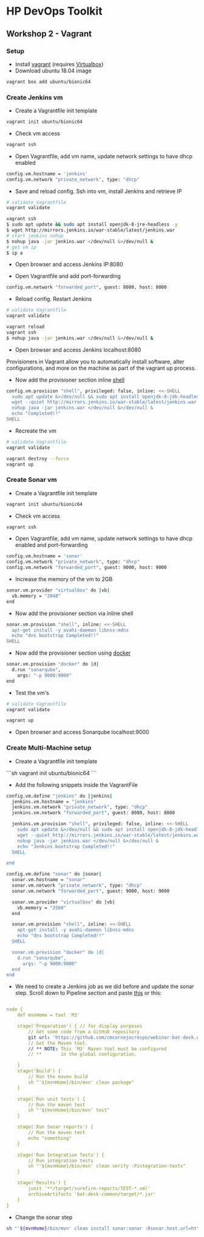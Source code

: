 # HP DevOps Toolkit

## Workshop 2 - Vagrant

### Setup

- Install [vagrant](https://www.vagrantup.com/downloads.html) (requires [Virtualbox](https://www.virtualbox.org/wiki/Downloads))
- Download ubuntu 18.04 image

```sh
vagrant box add ubuntu/bionic64
```

### Create Jenkins vm

- Create a Vagrantfile init template

```sh
vagrant init ubuntu/bionic64
```

- Check vm access

```sh
vagrant ssh
```

- Open Vagrantfile, add vm name, update network settings to have dhcp enabled

```sh
config.vm.hostname = 'jenkins'
config.vm.network "private_network", type: "dhcp"
```

- Save and reload config. Ssh into vm, install Jenkins and retrieve IP

```sh
# validate Vagrantfile
vagrant validate

vagrant ssh
$ sudo apt update && sudo apt install openjdk-8-jre-headless -y
$ wget http://mirrors.jenkins.io/war-stable/latest/jenkins.war
# start jenkins nohup
$ nohup java -jar jenkins.war </dev/null &>/dev/null &
# get vm ip
$ ip a
```

- Open browser and access Jenkins IP:8080

- Open Vagrantfile and add port-forwarding

```sh
config.vm.network "forwarded_port", guest: 8080, host: 8080
```

- Reload config. Restart Jenkins

```sh
# validate Vagrantfile
vagrant validate

vagrant reload
vagrant ssh
$ nohup java -jar jenkins.war </dev/null &>/dev/null &
```

- Open browser and access Jenkins localhost:8080

Provisioners in Vagrant allow you to automatically install software, alter configurations, and more on the machine as part of the vagrant up process.

- Now add the provisioner section inline [shell](https://www.vagrantup.com/docs/provisioning/shell.html#inline-scripts)

```sh
config.vm.provision "shell", privileged: false, inline: <<-SHELL
  sudo apt update &>/dev/null && sudo apt install openjdk-8-jdk-headless -y &>/dev/null
  wget --quiet http://mirrors.jenkins.io/war-stable/latest/jenkins.war
  nohup java -jar jenkins.war </dev/null &>/dev/null &
  echo "Completed!!"
SHELL
```

- Recreate the vm

```sh
# validate Vagrantfile
vagrant validate

vagrant destroy --force
vagrant up
```

### Create Sonar vm

- Create a Vagrantfile init template

```sh
vagrant init ubuntu/bionic64
```

- Check vm access

```sh
vagrant ssh
```

- Open Vagrantfile, add vm name, update network settings to have dhcp enabled and port-forwarding

```sh
config.vm.hostname = 'sonar'
config.vm.network "private_network", type: "dhcp"
config.vm.network "forwarded_port", guest: 9000, host: 9000
```

- Increase the memory of the vm to 2GB

```sh
sonar.vm.provider "virtualbox" do |vb|
  vb.memory = "2048"
end
```

- Now add the provisioner section via inline shell

```sh
sonar.vm.provision "shell", inline: <<-SHELL
  apt-get install -y avahi-daemon libnss-mdns
  echo "dns bootstrap Completed!!"
SHELL
```

- Now add the provisioner section using [docker](https://www.vagrantup.com/docs/provisioning/docker.html)

```sh
sonar.vm.provision "docker" do |d|
  d.run "sonarqube",
    args: "-p 9000:9000"
end
```

- Test the vm's

```sh
# validate Vagrantfile
vagrant validate

vagrant up
```

- Open browser and access Sonarqube localhost:9000

### Create Multi-Machine setup

- Create a Vagrantfile init template

´´´sh
vagrant init ubuntu/bionic64
´´´

- Add the following snippets inside the VagrantFile

```sh
config.vm.define "jenkins" do |jenkins|
  jenkins.vm.hostname = "jenkins"
  jenkins.vm.network "private_network", type: "dhcp"
  jenkins.vm.network "forwarded_port", guest: 8080, host: 8080

  jenkins.vm.provision "shell", privileged: false, inline: <<-SHELL
    sudo apt update &>/dev/null && sudo apt install openjdk-8-jdk-headless avahi-daemon libnss-mdns -y &>/dev/null
    wget --quiet http://mirrors.jenkins.io/war-stable/latest/jenkins.war
    nohup java -jar jenkins.war </dev/null &>/dev/null &
    echo "Jenkins bootstrap Completed!!"
  SHELL

end
```

```sh
config.vm.define "sonar" do |sonar|
  sonar.vm.hostname = "sonar"
  sonar.vm.network "private_network", type: "dhcp"
  sonar.vm.network "forwarded_port", guest: 9000, host: 9000

  sonar.vm.provider "virtualbox" do |vb|
    vb.memory = "2560"
  end

  sonar.vm.provision "shell", inline: <<-SHELL
    apt-get install -y avahi-daemon libnss-mdns
    echo "dns bootstrap Completed!!"
  SHELL

  sonar.vm.provision "docker" do |d|
    d.run "sonarqube",
      args: "-p 9000:9000"
  end
end
```

- We need to create a Jenkins job as we did before and update the sonar step. Scroll down to Pipeline section and paste [this](https://raw.githubusercontent.com/cmcornejocrespo/devops-training-material/develop/jenkins/Jenkinsfile) or this:

```yml

node {
    def mvnHome = tool 'M3'

    stage('Preparation') { // for display purposes
        // Get some code from a GitHub repository
        git url: 'https://github.com/cmcornejocrespo/webinar-bat-desk.git', branch: 'feature/jbcnconf-2017'
        // Get the Maven tool.
        // ** NOTE: This 'M3' Maven tool must be configured
        // **       in the global configuration.

    }
    stage('Build') {
        // Run the maven build
        sh "'${mvnHome}/bin/mvn' clean package"
    }

    stage('Run unit tests') {
        // Run the maven test
        sh "'${mvnHome}/bin/mvn' test"
    }

    stage('Run Sonar reports') {
        // Run the maven test
        echo "something"
    }

    stage('Run Integration Tests') {
        // Run integration tests
        sh "'${mvnHome}/bin/mvn' clean verify -Pintegration-tests"
    }

    stage('Results') {
        junit '**/target/surefire-reports/TEST-*.xml'
        archiveArtifacts 'bat-desk-common/target/*.jar'
    }
}
```

- Change the sonar step

```sh
sh "'${mvnHome}/bin/mvn' clean install sonar:sonar -Dsonar.host.url=http://sonar.local:9000 -Psonar-coverage"
```